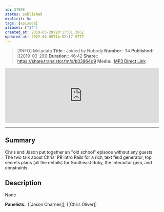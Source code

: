 ```yaml
---
id: 37898
status: published
explicit: No
tags: [episode]
aliases: ["34"]
created_at: 2019-03-28T20:17:01.306Z
updated_at: 2022-04-05T14:52:17.977Z
---
```


> [!INFO] Metadata
> **Title**:: Joined by Nobody
> **Number**:: 34
> **Published**:: [[2019-03-29]]
> **Duration**:: 46:42
> **Share**:: <https://share.transistor.fm/s/b03964d9>
> **Media**:: [MP3 Direct Link](https://dts.podtrac.com/redirect.mp3/media.transistor.fm/b03964d9/61364121.mp3)

<iframe width="100%" height="180" frameborder="no" scrolling="no" seamless src="https://share.transistor.fm/e/b03964d9/dark"></iframe>

---

## Summary

Chris and Jason put together an "old school" episode without any guests. The two talk about Chris' PR intro Rails for a rich_text field generator, top secrets plans (all the details) for Southeast Ruby, the Interactor gem, and constraints.

## Description

None

**Panelists**:: [[Jason Charnes]], [[Chris Oliver]]
